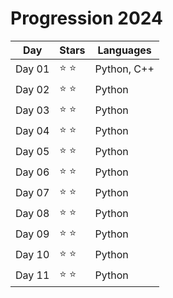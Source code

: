 # Progression 2024

| Day    | Stars         | Languages   |
| ------ | ------------- | ----------- |
| Day 01 | :star: :star: | Python, C++ |
| Day 02 | :star: :star: | Python      |
| Day 03 | :star: :star: | Python      |
| Day 04 | :star: :star: | Python      |
| Day 05 | :star: :star: | Python      |
| Day 06 | :star: :star: | Python      |
| Day 07 | :star: :star: | Python      |
| Day 08 | :star: :star: | Python      |
| Day 09 | :star: :star: | Python      |
| Day 10 | :star: :star: | Python      |
| Day 11 | :star: :star: | Python      |
